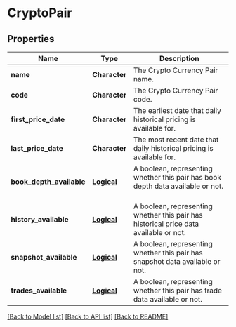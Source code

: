 # CryptoPair

[//]: # (CLASS:IntrinioSDK::CryptoPair)

[//]: # (KIND:object)

## Properties

[//]: # (START_DEFINITION)

Name | Type | Description
------------ | ------------- | -------------
**name** | **Character** | The Crypto Currency Pair name. &nbsp;
**code** | **Character** | The Crypto Currency Pair code. &nbsp;
**first_price_date** | **Character** | The earliest date that daily historical pricing is available for. &nbsp;
**last_price_date** | **Character** | The most recent date that daily historical pricing is available for. &nbsp;
**book_depth_available** | [**Logical**](Logical.md) | A boolean, representing whether this pair has book depth data available or not. &nbsp;
**history_available** | [**Logical**](Logical.md) | A boolean, representing whether this pair has historical price data available or not. &nbsp;
**snapshot_available** | [**Logical**](Logical.md) | A boolean, representing whether this pair has snapshot data available or not. &nbsp;
**trades_available** | [**Logical**](Logical.md) | A boolean, representing whether this pair has trade data available or not. &nbsp;

[//]: # (END_DEFINITION)


[//]: # (CONTAINED_CLASS:IntrinioSDK::Logical)


[//]: # (CONTAINED_CLASS:IntrinioSDK::Logical)


[//]: # (CONTAINED_CLASS:IntrinioSDK::Logical)


[//]: # (CONTAINED_CLASS:IntrinioSDK::Logical)


[[Back to Model list]](../README.md#documentation-for-models) [[Back to API list]](../README.md#documentation-for-api-endpoints) [[Back to README]](../README.md)


